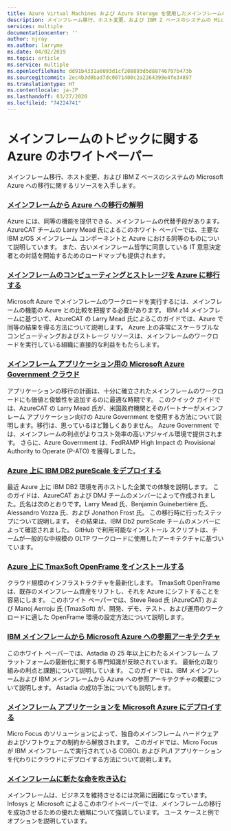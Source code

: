 ```yaml
---
title: Azure Virtual Machines および Azure Storage を使用したメインフレームのトピックに関する Azure のホワイトペーパー
description: メインフレーム移行、ホスト変更、および IBM Z ベースのシステムの Microsoft Azure への移行に関するリソースを入手します。
services: multiple
documentationcenter: ''
author: njray
ms.author: larryme
ms.date: 04/02/2019
ms.topic: article
ms.service: multiple
ms.openlocfilehash: dd91b4331a6093d1cf208893d5d88746707b473b
ms.sourcegitcommit: 2ec4b3d0bad7dc0071400c2a2264399e4fe34897
ms.translationtype: HT
ms.contentlocale: ja-JP
ms.lasthandoff: 03/27/2020
ms.locfileid: "74224741"
---
```

# <a name="azure-white-papers-about-mainframe-topics"></a>メインフレームのトピックに関する Azure のホワイトペーパー

メインフレーム移行、ホスト変更、および IBM Z ベースのシステムの Microsoft Azure への移行に関するリソースを入手します。

### <a name="demystifying-mainframe-to-azure-migration"></a>[メインフレームから Azure への移行の解明](https://azure.microsoft.com/resources/demystifying-mainframe-to-azure-migration/)

Azure には、同等の機能を提供できる、メインフレームの代替手段があります。 AzureCAT チームの Larry Mead 氏によるこのホワイト ペーパーでは、主要な IBM z/OS メインフレーム コンポーネントと Azure における同等のものについて説明しています。 また、古いメインフレーム哲学に同意している IT 意思決定者との対話を開始するためのロードマップも提供されます。

### <a name="move-mainframe-compute-and-storage-to-azure"></a>[メインフレームのコンピューティングとストレージを Azure に移行する](https://azure.microsoft.com/resources/move-mainframe-compute-and-storage-to-azure/)

Microsoft Azure でメインフレームのワークロードを実行するには、メインフレームの機能の Azure との比較を把握する必要があります。 IBM z14 メインフレームに基づいて、AzureCAT の Larry Mead 氏によるこのガイドでは、Azure で同等の結果を得る方法について説明します。 Azure 上の非常にスケーラブルなコンピューティングおよびストレージ リソースは、メインフレームのワークロードを実行している組織に直接的な利益をもたらします。

### <a name="microsoft-azure-government-cloud-for-mainframe-applications"></a>[メインフレーム アプリケーション用の Microsoft Azure Government クラウド](https://azure.microsoft.com/resources/microsoft-azure-government-cloud-for-mainframe-applications/)

アプリケーションの移行の計画は、十分に確立されたメインフレームのワークロードにも価値と俊敏性を追加するのに最適な時期です。 このクイック ガイドでは、AzureCAT の Larry Mead 氏が、米国政府機関とそのパートナーがメインフレーム アプリケーション向けの Azure Government を使用する方法について説明します。移行は、思っているほど難しくありません。 Azure Government では、メインフレームの利点がよりコスト効率の高いアジャイル環境で提供されます。 さらに、Azure Government は、FedRAMP High Impact の Provisional Authority to Operate (P-ATO) を獲得しました。

### <a name="deploy-ibm-db2-purescale-on-azure"></a>[Azure 上に IBM DB2 pureScale をデプロイする](https://azure.microsoft.com/resources/deploy-ibm-db2-purescale-on-azure/)

最近 Azure 上に IBM DB2 環境を再ホストした企業での体験を説明します。 このガイドは、AzureCAT および DMJ チームのメンバーによって作成されました。氏名は次のとおりです。Larry Mead 氏、Benjamin Guinebertière 氏、Alessandro Vozza 氏、および Jonathon Frost 氏。 この移行時に行ったステップについて説明します。 その結果は、IBM Db2 pureScale チームのメンバーによって確認されました。 GitHub で利用可能なインストール スクリプトは、チームが一般的な中規模の OLTP ワークロードに使用したアーキテクチャに基づいています。

### <a name="install-tmaxsoft-openframe-on-azure"></a>[Azure 上に TmaxSoft OpenFrame をインストールする](https://azure.microsoft.com/resources/install-tmaxsoft-openframe-on-azure/)

クラウド規模のインフラストラクチャを最新化します。 TmaxSoft OpenFrame は、既存のメインフレーム資産をリフトし、それを Azure にシフトすることを容易にします。 このホワイト ペーパーでは、Steve Read 氏 (AzureCAT) および Manoj Aerroju 氏 (TmaxSoft) が、開発、デモ、テスト、および運用のワークロードに適した OpenFrame 環境の設定方法について説明します。

### <a name="ibm-mainframe-to-microsoft-azure-reference-architecture"></a>[IBM メインフレームから Microsoft Azure への参照アーキテクチャ](https://www.astadia.com/whitepaper/ibm-mainframe-to-microsoft-azure)

このホワイト ペーパーでは、Astadia の 25 年以上にわたるメインフレーム プラットフォームの最新化に関する専門知識が反映されています。 最新化の取り組みの利点と課題について説明しています。 このガイドでは、IBM メインフレームおよび IBM メインフレームから Azure への参照アーキテクチャの概要について説明します。 Astadia の成功手法についても説明します。

### <a name="deploying-mainframe-applications-to-microsoft-azure"></a>[メインフレーム アプリケーションを Microsoft Azure にデプロイする](https://www.microfocus.com/media/white-paper/deploying_mainframe_applications_to_microsoft_azure_wp.pdf)

Micro Focus のソリューションによって、独自のメインフレーム ハードウェアおよびソフトウェアの制約から解放されます。 このガイドでは、Micro Focus が IBM メインフレームで実行されている COBOL および PL/I アプリケーションを代わりにクラウドにデプロイする方法について説明します。

### <a name="breathe-new-life-into-mainframes"></a>[メインフレームに新たな命を吹き込む](https://www.infosys.com/services/modernization/breathe-new-life-mainframes.html)

 メインフレームは、ビジネスを維持させるには次第に困難になっています。 Infosys と Microsoft によるこのホワイトペーパーでは、メインフレームの移行を成功させるための優れた戦略について強調しています。 ユース ケースと例でオプションを説明しています。